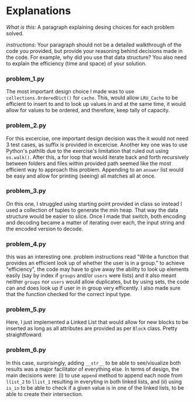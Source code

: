 # Explanations

_What is this_: A paragraph explaining desing choices for each problem solved. 

_instructions_: Your paragraph should not be a detailed walkthrough of the code you provided, but provide your reasoning behind decisions made in the code.  For example, why did you use that data structure? You also need to explain the efficiency (time and space) of your solution.

### problem_1.py

The most important design choice I made was to use `collections.OrderedDict()` for `cache`.  This, would allow `LRU_Cache` to be efficient to insert to and to look up values in and at the same time, it would allow for values to be ordered, and therefore, keep tally of capacity. 

### problem_2.py

For this excercise, one important design decision was the it would not need 3 test cases, as suffix is provided in excercise.  Another key one was to use Python's pathlib due to the exercise's limitation that ruled out using `os.walk()`.  After this, a for loop that would iterate back and forth recursively between folders and files within provided path seemed like the most efficient way to approach this problem.  Appending to an `answer` list would be easy and allow for printing (seeing) all matches all at once.

### problem_3.py

On this one, I struggled using starting point provided in class so instead I used a collection of tuples to generate the min heap.  That way the data structure would be easier to slice.  Once I made that switch, both encoding and decoding became a matter of iterating over each, the input string and the encoded version to decode. 

### problem_4.py

this was an interesting one.  problem instructions read "Write a function 
that provides an efficient look up of whether the user is in a group."
to achieve "efficiency", the code may have to give away the ability to look up
elements easily (say by index if `groups` and/or `users` were lists) and it also meant
neither `groups` nor `users` would allow duplicates, but by using sets, the code 
can and does look up if user in in group very efficently. I also made sure that the function checked for the correct input type.

### problem_5.py

Here, I just implemented a Linked List that would allow for new blocks to be inserted as long as all attributes are provided as per `Block` class.  Pretty straightfoward.

### problem_6.py

In this case, surprisingly, adding `__str__` to be able to see/visualize both results was a major facilitator of everything else.  In terms of design, the main decisions were: (i) to use `append` method to append each node from `llist_2` to `llist_1` resulting in everyting in both linked lists, and (ii) using `is_in` to be able to check if a given value is in one of the linked lists, to be able to create their intersection.
